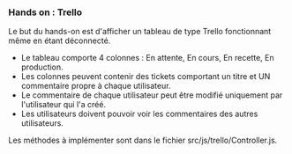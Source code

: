 ### Hands on : Trello ###

Le but du hands-on est d'afficher un tableau de type Trello fonctionnant même en étant déconnecté.

* Le tableau comporte 4 colonnes : En attente, En cours, En recette, En production.
* Les colonnes peuvent contenir des tickets comportant un titre et UN commentaire propre à chaque utilisateur.
* Le commentaire de chaque utilisateur peut être modifié uniquement par l'utilisateur qui l'a créé.
* Les utilisateurs doivent pouvoir voir les commentaires des autres utilisateurs.

Les méthodes à implémenter sont dans le fichier src/js/trello/Controller.js.

